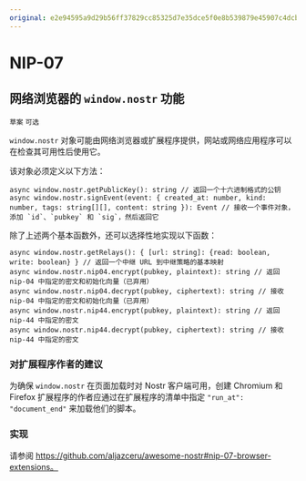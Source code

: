 ```yaml
---
original: e2e94595a9d29b56ff37829cc85325d7e35dce5f0e8b539879e45907c4dcbfd2
---
```


NIP-07
======

网络浏览器的 `window.nostr` 功能
------------------------------------------

`草案` `可选`

`window.nostr` 对象可能由网络浏览器或扩展程序提供，网站或网络应用程序可以在检查其可用性后使用它。

该对象必须定义以下方法：

```
async window.nostr.getPublicKey(): string // 返回一个十六进制格式的公钥
async window.nostr.signEvent(event: { created_at: number, kind: number, tags: string[][], content: string }): Event // 接收一个事件对象，添加 `id`、`pubkey` 和 `sig`，然后返回它
```

除了上述两个基本函数外，还可以选择性地实现以下函数：
```
async window.nostr.getRelays(): { [url: string]: {read: boolean, write: boolean} } // 返回一个中继 URL 到中继策略的基本映射
async window.nostr.nip04.encrypt(pubkey, plaintext): string // 返回 nip-04 中指定的密文和初始化向量（已弃用）
async window.nostr.nip04.decrypt(pubkey, ciphertext): string // 接收 nip-04 中指定的密文和初始化向量（已弃用）
async window.nostr.nip44.encrypt(pubkey, plaintext): string // 返回 nip-44 中指定的密文
async window.nostr.nip44.decrypt(pubkey, ciphertext): string // 接收 nip-44 中指定的密文
```

### 对扩展程序作者的建议
为确保 `window.nostr` 在页面加载时对 Nostr 客户端可用，创建 Chromium 和 Firefox 扩展程序的作者应通过在扩展程序的清单中指定 `"run_at": "document_end"` 来加载他们的脚本。

### 实现

请参阅 https://github.com/aljazceru/awesome-nostr#nip-07-browser-extensions。
